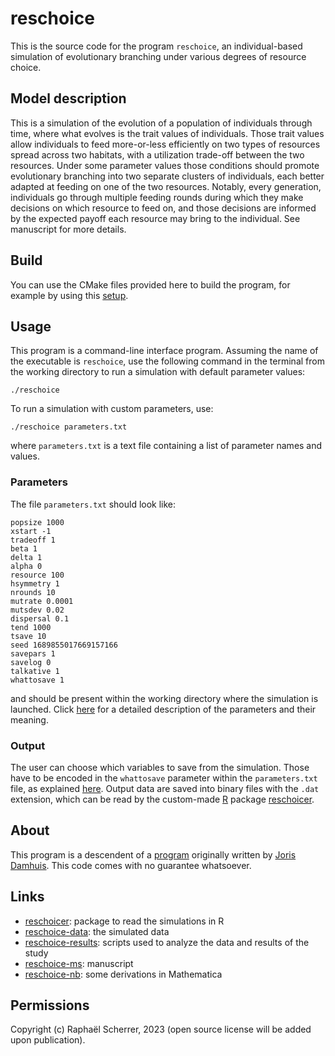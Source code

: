 # reschoice

This is the source code for the program `reschoice`, an individual-based simulation of evolutionary branching under various degrees of resource choice.

## Model description

This is a simulation of the evolution of a population of individuals through time, where what evolves is the trait values of individuals. Those trait values allow individuals to feed more-or-less efficiently on two types of resources spread across two habitats, with a utilization trade-off between the two resources. Under some parameter values those conditions should promote evolutionary branching into two separate clusters of individuals, each better adapted at feeding on one of the two resources. Notably, every generation, individuals go through multiple feeding rounds during which they make decisions on which resource to feed on, and those decisions are informed by the expected payoff each resource may bring to the individual. See manuscript for more details.

## Build

You can use the CMake files provided here to build the program, for example by using this [setup](https://github.com/rscherrer/setupp).

## Usage

This program is a command-line interface program. Assuming the name of the executable is `reschoice`, use the following command in the terminal from the working directory to run a simulation with default parameter values:

```shell
./reschoice
```

To run a simulation with custom parameters, use:

```shell
./reschoice parameters.txt
```

where `parameters.txt` is a text file containing a list of parameter names and values.

### Parameters

The file `parameters.txt` should look like:

```
popsize 1000
xstart -1
tradeoff 1
beta 1
delta 1
alpha 0
resource 100
hsymmetry 1
nrounds 10
mutrate 0.0001
mutsdev 0.02
dispersal 0.1
tend 1000
tsave 10
seed 1689855017669157166
savepars 1
savelog 0
talkative 1
whattosave 1
```

and should be present within the working directory where the simulation is launched. Click [here](doc/PARAMETERS.md) for a detailed description of the parameters and their meaning.

### Output

The user can choose which variables to save from the simulation. Those have to be encoded in the `whattosave` parameter within the `parameters.txt` file, as explained [here](doc/OUTPUT.md). Output data are saved into binary files with the `.dat` extension, which can be read by the custom-made [R](https://www.r-project.org/) package [reschoicer](https://github.com/rscherrer/reschoicer).

## About

This program is a descendent of a [program](https://github.com/J-Damhuis/Eco-Evolutionary-Dynamics) originally written by [Joris Damhuis](https://github.com/J-Damhuis/). This code comes with no guarantee whatsoever.

## Links

* [reschoicer](https://github.com/rscherrer/reschoicer): package to read the simulations in R
* [reschoice-data](https://github.com/rscherrer/reschoice-data): the simulated data
* [reschoice-results](https://github.com/rscherrer/reschoice-results): scripts used to analyze the data and results of the study
* [reschoice-ms](https://github.com/rscherrer/reschoice-ms): manuscript
* [reschoice-nb](https://github.com/rscherrer/reschoice-nb): some derivations in Mathematica

## Permissions

Copyright (c) Raphaël Scherrer, 2023 (open source license will be added upon publication).
